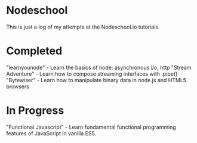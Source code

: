 Nodeschool
==========

This is just a log of my attempts at the Nodeschool.io tutorials.


Completed
=========
"learnyounode"		- Learn the basics of node: asynchronous i/o, http
"Stream Adventure"	- Learn how to compose streaming interfaces with .pipe()
"Bytewiser"		- Learn how to manipulate binary data in node.js and HTML5 browsers

In Progress
===========
"Functional Javascript"	- Learn fundamental functional programming features of JavaScript in vanilla ES5.

